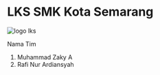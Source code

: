 # LKS SMK Kota Semarang

![logo lks](https://upload.wikimedia.org/wikipedia/id/b/bf/Logo_LKS.png)


Nama Tim
1. Muhammad Zaky A
2. Rafi Nur Ardiansyah

